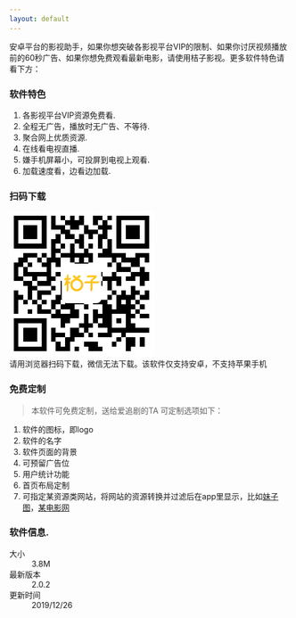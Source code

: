 ```yaml
---
layout: default
---
```


安卓平台的影视助手，如果你想突破各影视平台VIP的限制、如果你讨厌视频播放前的60秒广告、如果你想免费观看最新电影，请使用桔子影视。更多软件特色请看下方：

### 软件特色

1.  各影视平台VIP资源免费看.
2.  全程无广告，播放时无广告、不等待.
3.  聚合网上优质资源.
4.  在线看电视直播.
5.  嫌手机屏幕小，可投屏到电视上观看.
6.  加载速度看，边看边加载.

### 扫码下载

![二维码](assets/img/erw.png)
<br>请用浏览器扫码下载，微信无法下载。该软件仅支持安卓，不支持苹果手机

### 免费定制

> 本软件可免费定制，送给爱追剧的TA
> 可定制选项如下：
1. 软件的图标，即logo
2. 软件的名字
3. 软件页面的背景
4. 可预留广告位
5. 用户统计功能
6. 首页布局定制
7. 可指定某资源类网站，将网站的资源转换并过滤后在app里显示，比如[妹子图](https://www.meizitu.com/)，[某电影网](http://www.k2938.com/)


### 软件信息.

<dl>
<dt>大小</dt>
<dd>3.8M</dd>
<dt>最新版本</dt>
<dd>2.0.2</dd>
<dt>更新时间</dt>
<dd>2019/12/26</dd>
</dl>

